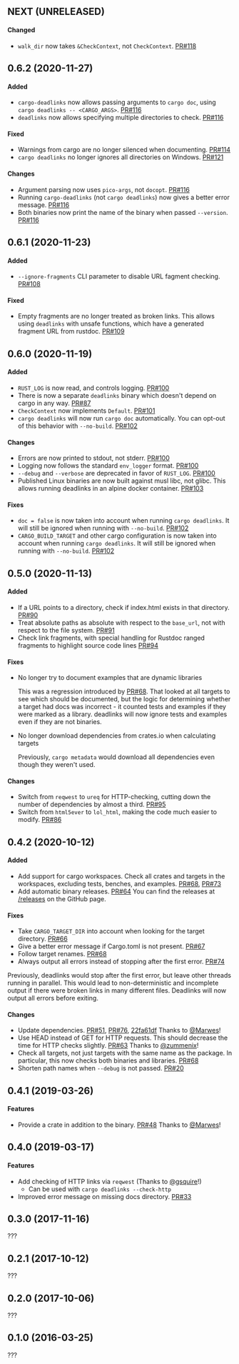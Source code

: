 <a name="unreleased"></a>

## NEXT (UNRELEASED)

#### Changed

* `walk_dir` now takes `&CheckContext`, not `CheckContext`. [PR#118]

[PR#118]: https://github.com/deadlinks/cargo-deadlinks/pull/118

<a name="0.6.2"></a>
## 0.6.2 (2020-11-27)

#### Added

* `cargo-deadlinks` now allows passing arguments to `cargo doc`, using `cargo deadlinks -- <CARGO_ARGS>`. [PR#116]
* `deadlinks` now allows specifying multiple directories to check. [PR#116]

#### Fixed

* Warnings from cargo are no longer silenced when documenting. [PR#114]
* `cargo deadlinks` no longer ignores all directories on Windows. [PR#121]

#### Changes

* Argument parsing now uses `pico-args`, not `docopt`. [PR#116]
* Running `cargo-deadlinks` (not `cargo deadlinks`) now gives a better error message. [PR#116]
* Both binaries now print the name of the binary when passed `--version`. [PR#116]

[PR#114]: https://github.com/deadlinks/cargo-deadlinks/pull/114
[PR#116]: https://github.com/deadlinks/cargo-deadlinks/pull/116
[PR#121]: https://github.com/deadlinks/cargo-deadlinks/pull/121

<a name="0.6.1"></a>
## 0.6.1 (2020-11-23)

#### Added

* `--ignore-fragments` CLI parameter to disable URL fagment checking. [PR#108]

#### Fixed

* Empty fragments are no longer treated as broken links. This allows using `deadlinks` with unsafe functions, which have a generated fragment URL from rustdoc. [PR#109]

[PR#108]: https://github.com/deadlinks/cargo-deadlinks/pull/108
[PR#109]: https://github.com/deadlinks/cargo-deadlinks/pull/109

<a name="0.6.0"></a>
## 0.6.0 (2020-11-19)

#### Added

* `RUST_LOG` is now read, and controls logging. [PR#100]
* There is now a separate `deadlinks` binary which doesn't depend on cargo in any way. [PR#87]
* `CheckContext` now implements `Default`. [PR#101]
* `cargo deadlinks` will now run `cargo doc` automatically. You can opt-out of this behavior with `--no-build`. [PR#102]

#### Changes

* Errors are now printed to stdout, not stderr. [PR#100]
* Logging now follows the standard `env_logger` format. [PR#100]
* `--debug` and `--verbose` are deprecated in favor of `RUST_LOG`. [PR#100]
* Published Linux binaries are now built against musl libc, not glibc. This allows running deadlinks in an alpine docker container. [PR#103]

#### Fixes

* `doc = false` is now taken into account when running `cargo deadlinks`. It will still be ignored when running with `--no-build`. [PR#102]
* `CARGO_BUILD_TARGET` and other cargo configuration is now taken into account when running `cargo deadlinks`. It will still be ignored when running with `--no-build`. [PR#102]

[PR#87]: https://github.com/deadlinks/cargo-deadlinks/pull/87
[PR#100]: https://github.com/deadlinks/cargo-deadlinks/pull/100
[PR#101]: https://github.com/deadlinks/cargo-deadlinks/pull/101
[PR#102]: https://github.com/deadlinks/cargo-deadlinks/pull/102
[PR#103]: https://github.com/deadlinks/cargo-deadlinks/pull/103

<a name="0.5.0"></a>
## 0.5.0 (2020-11-13)

#### Added

* If a URL points to a directory, check if index.html exists in that directory. [PR#90]
* Treat absolute paths as absolute with respect to the `base_url`, not with respect to the file system. [PR#91]
* Check link fragments, with special handling for Rustdoc ranged fragments to highlight source code lines [PR#94]

[PR#90]: https://github.com/deadlinks/cargo-deadlinks/pull/90
[PR#91]: https://github.com/deadlinks/cargo-deadlinks/pull/91
[PR#94]: https://github.com/deadlinks/cargo-deadlinks/pull/94

#### Fixes

* No longer try to document examples that are dynamic libraries

  This was a regression introduced by [PR#68]. That looked at all targets to
  see which should be documented, but the logic for determining whether a target
  had docs was incorrect - it counted tests and examples if they were marked as a
  library. deadlinks will now ignore tests and examples even if they are not
  binaries.

* No longer download dependencies from crates.io when calculating targets

  Previously, `cargo metadata` would download all dependencies even though they weren't used.

#### Changes

* Switch from `reqwest` to `ureq` for HTTP-checking, cutting down the number of dependencies by almost a third. [PR#95]
* Switch from `html5ever` to `lol_html`, making the code much easier to modify. [PR#86]

[PR#86]: https://github.com/deadlinks/cargo-deadlinks/pull/86
[PR#95]: https://github.com/deadlinks/cargo-deadlinks/pull/95

<a name="0.4.2"></a>
## 0.4.2 (2020-10-12)

#### Added

* Add support for cargo workspaces. Check all crates and targets in the workspaces, excluding tests, benches, and examples. [PR#68], [PR#73]
* Add automatic binary releases. [PR#64] You can find the releases at [/releases] on the GitHub page.

[PR#64]: https://github.com/deadlinks/cargo-deadlinks/pull/64
[/releases]: https://github.com/deadlinks/cargo-deadlinks/releases

#### Fixes

* Take `CARGO_TARGET_DIR` into account when looking for the target directory. [PR#66]
* Give a better error message if Cargo.toml is not present. [PR#67]
* Follow target renames. [PR#68]
* Always output all errors instead of stopping after the first error. [PR#74]

Previously, deadlinks would stop after the first error, but leave other threads running in parallel. This would lead to non-deterministic and incomplete output if there were broken links in many different files.
Deadlinks will now output all errors before exiting.

[PR#66]: https://github.com/deadlinks/cargo-deadlinks/pull/66
[PR#67]: https://github.com/deadlinks/cargo-deadlinks/pull/67
[PR#73]: https://github.com/deadlinks/cargo-deadlinks/pull/73
[PR#74]: https://github.com/deadlinks/cargo-deadlinks/pull/74

#### Changes

* Update dependencies. [PR#51], [PR#76], [22fa61df] Thanks to [@Marwes][user_marwes]!
* Use HEAD instead of GET for HTTP requests. This should decrease the time for HTTP checks slightly. [PR#63] Thanks to [@zummenix]!
* Check all targets, not just targets with the same name as the package. In particular, this now checks both binaries and libraries. [PR#68]
* Shorten path names when `--debug` is not passed. [PR#20]

[@zummenix]: https://github.com/zummenix
[PR#20]: https://github.com/deadlinks/cargo-deadlinks/pull/20
[PR#51]: https://github.com/deadlinks/cargo-deadlinks/pull/51
[PR#63]: https://github.com/deadlinks/cargo-deadlinks/pull/63
[PR#68]: https://github.com/deadlinks/cargo-deadlinks/pull/68
[PR#76]: https://github.com/deadlinks/cargo-deadlinks/pull/76
[22fa61df]: https://github.com/deadlinks/cargo-deadlinks/commit/22fa61df44820d7f05415e026fa8396ee0e82954

<a name="0.4.1"></a>
## 0.4.1 (2019-03-26)

#### Features

* Provide a crate in addition to the binary. [PR#48][pr_48] Thanks to [@Marwes][user_marwes]!

<a name="0.4.0"></a>
## 0.4.0 (2019-03-17)

#### Features

* Add checking of HTTP links via `reqwest` (Thanks to [@gsquire][user_gsquire]!)
  * Can be used with `cargo deadlinks --check-http`
* Improved error message on missing docs directory. [PR#33][pr_33]


<a name="0.3.0"></a>
## 0.3.0 (2017-11-16)

???

<a name="0.2.1"></a>
## 0.2.1 (2017-10-12)

???

<a name="0.2.0"></a>
## 0.2.0 (2017-10-06)

???

<a name="0.1.0"></a>
## 0.1.0 (2016-03-25)

???

<!-- Contributor links -->
[user_gsquire]: https://github.com/gsquire
[user_marwes]: https://github.com/Marwes

[pr_33]: https://github.com/deadlinks/cargo-deadlinks/pull/33
[pr_48]: https://github.com/deadlinks/cargo-deadlinks/pull/48
